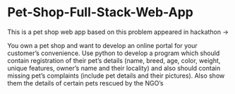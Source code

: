 # Pet-Shop-Full-Stack-Web-App
This is a pet shop web app based on this problem appeared in hackathon ->

 You own a pet shop and want to develop an online portal for your customer’s convenience.
Use python to develop a program which should contain registration of their pet’s details
(name, breed, age, color, weight, unique features, owner’s name and their locality) and 
also should contain missing pet’s complaints (include pet details and their pictures). 
Also show them the details of certain pets rescued by the NGO’s
